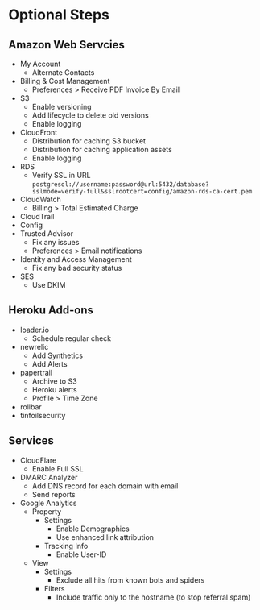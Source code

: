# Optional Steps

## Amazon Web Servcies

* My Account
  * Alternate Contacts
* Billing & Cost Management
  * Preferences > Receive PDF Invoice By Email
* S3
  * Enable versioning
  * Add lifecycle to delete old versions
  * Enable logging
* CloudFront
  * Distribution for caching S3 bucket
  * Distribution for caching application assets
  * Enable logging
* RDS
  * Verify SSL in URL `postgresql://username:password@url:5432/database?sslmode=verify-full&sslrootcert=config/amazon-rds-ca-cert.pem`
* CloudWatch
  * Billing > Total Estimated Charge
* CloudTrail
* Config
* Trusted Advisor
  * Fix any issues
  * Preferences > Email notifications
* Identity and Access Management
  * Fix any bad security status
* SES
  * Use DKIM

## Heroku Add-ons

* loader.io
  * Schedule regular check
* newrelic
  * Add Synthetics
  * Add Alerts
* papertrail
  * Archive to S3
  * Heroku alerts
  * Profile > Time Zone
* rollbar
* tinfoilsecurity

## Services

* CloudFlare
  * Enable Full SSL
* DMARC Analyzer
  * Add DNS record for each domain with email
  * Send reports
* Google Analytics
  * Property
    * Settings
      * Enable Demographics
      * Use enhanced link attribution
    * Tracking Info
      * Enable User-ID
  * View
    * Settings
      * Exclude all hits from known bots and spiders
    * Filters
      * Include traffic only to the hostname (to stop referral spam)

